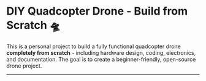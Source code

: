 # DIY Quadcopter Drone - Build from Scratch 🛸

This is a personal project to build a fully functional quadcopter drone **completely from scratch** - including hardware design, coding, electronics, and documentation. The goal is to create a beginner-friendly, open-source drone project.

---